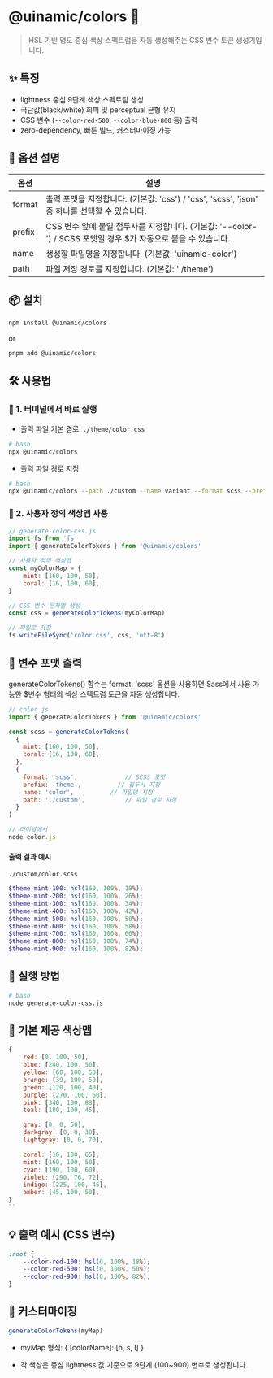 # @uinamic/colors 🎨

> HSL 기반 명도 중심 색상 스펙트럼을 자동 생성해주는 CSS 변수 토큰 생성기입니다.

## ✨ 특징

-   lightness 중심 9단계 색상 스펙트럼 생성
-   극단값(black/white) 회피 및 perceptual 균형 유지
-   CSS 변수 (`--color-red-500`, `--color-blue-800` 등) 출력
-   zero-dependency, 빠른 빌드, 커스터마이징 가능

## 📂 옵션 설명

| 옵션   | 설명                                                                                                           |
| ------ | -------------------------------------------------------------------------------------------------------------- |
| format | 출력 포맷을 지정합니다. (기본값: 'css') / 'css', 'scss', 'json' 중 하나를 선택할 수 있습니다.                  |
| prefix | CSS 변수 앞에 붙일 접두사를 지정합니다. (기본값: '--color-') / SCSS 포맷일 경우 $가 자동으로 붙을 수 있습니다. |
| name   | 생성할 파일명을 지정합니다. (기본값: 'uinamic-color')                                                          |
| path   | 파일 저장 경로를 지정합니다. (기본값: './theme')                                                               |

## 📦 설치

```bash
npm install @uinamic/colors
```

or

```bash
pnpm add @uinamic/colors
```

## 🛠️ 사용법

### 🧭 1. 터미널에서 바로 실행

-   출력 파일 기본 경로: `./theme/color.css`

```bash
# bash
npx @uinamic/colors
```

-   출력 파일 경로 지정

```bash
# bash
npx @uinamic/colors --path ./custom --name variant --format scss --prefix font
```

### 🧭 2. 사용자 정의 색상맵 사용

```js
// generate-color-css.js
import fs from 'fs'
import { generateColorTokens } from '@uinamic/colors'

// 사용자 정의 색상맵
const myColorMap = {
    mint: [160, 100, 50],
    coral: [16, 100, 60],
}

// CSS 변수 문자열 생성
const css = generateColorTokens(myColorMap)

// 파일로 저장
fs.writeFileSync('color.css', css, 'utf-8')
```

## 🎨 변수 포맷 출력

generateColorTokens() 함수는 format: 'scss' 옵션을 사용하면 Sass에서 사용 가능한 $변수 형태의 색상 스펙트럼 토큰을 자동 생성합니다.

```js
// color.js
import { generateColorTokens } from '@uinamic/colors'

const scss = generateColorTokens(
  {
    mint: [160, 100, 50],
    coral: [16, 100, 60],
  },
  {
    format: 'scss',             // SCSS 포맷
    prefix: 'theme',          // 접두사 지정
    name: 'color',          // 파일명 지정
    path: './custom',           // 파일 경로 지정
  }
)

// 터미널에서
node color.js
```

#### 출력 결과 예시

`./custom/color.scss`

```scss
$theme-mint-100: hsl(160, 100%, 18%);
$theme-mint-200: hsl(160, 100%, 26%);
$theme-mint-300: hsl(160, 100%, 34%);
$theme-mint-400: hsl(160, 100%, 42%);
$theme-mint-500: hsl(160, 100%, 50%);
$theme-mint-600: hsl(160, 100%, 58%);
$theme-mint-700: hsl(160, 100%, 66%);
$theme-mint-800: hsl(160, 100%, 74%);
$theme-mint-900: hsl(160, 100%, 82%);
```

## 🧪 실행 방법

```bash
# bash
node generate-color-css.js
```

## 🎨 기본 제공 색상맵

```js
{
    red: [0, 100, 50],
    blue: [240, 100, 50],
    yellow: [60, 100, 50],
    orange: [39, 100, 50],
    green: [120, 100, 40],
    purple: [270, 100, 60],
    pink: [340, 100, 88],
    teal: [180, 100, 45],

    gray: [0, 0, 50],
    darkgray: [0, 0, 30],
    lightgray: [0, 0, 70],

    coral: [16, 100, 65],
    mint: [160, 100, 50],
    cyan: [190, 100, 60],
    violet: [290, 76, 72],
    indigo: [225, 100, 45],
    amber: [45, 100, 50],
}
``
```

## 💡 출력 예시 (CSS 변수)

```css
:root {
    --color-red-100: hsl(0, 100%, 18%);
    --color-red-500: hsl(0, 100%, 50%);
    --color-red-900: hsl(0, 100%, 82%);
}
```

## 🧩 커스터마이징

```js
generateColorTokens(myMap)
```

-   myMap 형식: { [colorName]: [h, s, l] }

-   각 색상은 중심 lightness 값 기준으로 9단계 (100~900) 변수로 생성됩니다.
